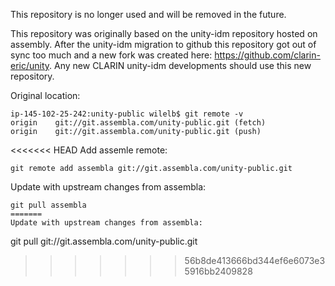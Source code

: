 This repository is no longer used and will be removed in the future. 

This repository was originally based on the unity-idm repository hosted on assembly. After the unity-idm migration to github this repository got out of sync too much and a new fork was created here: https://github.com/clarin-eric/unity. Any new CLARIN unity-idm developments should use this new repository.



Original location:
```
ip-145-102-25-242:unity-public wilelb$ git remote -v
origin    git://git.assembla.com/unity-public.git (fetch)
origin    git://git.assembla.com/unity-public.git (push)
```

<<<<<<< HEAD
Add assemle remote:
```
git remote add assembla git://git.assembla.com/unity-public.git
```

Update with upstream changes from assembla:
```
git pull assembla
=======
Update with upstream changes from assembla:
```
git pull git://git.assembla.com/unity-public.git
>>>>>>> 56b8de413666bd344ef6e6073e35916bb2409828
```
